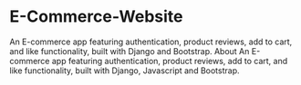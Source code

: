 # E-Commerce-Website
An E-commerce app featuring authentication, product reviews, add to cart, and like functionality, built with Django and Bootstrap. About An E-commerce app featuring authentication, product reviews, add to cart, and like functionality, built with Django, Javascript and Bootstrap.
